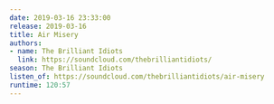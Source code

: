 ```yaml
---
date: 2019-03-16 23:33:00
release: 2019-03-16
title: Air Misery
authors:
- name: The Brilliant Idiots
  link: https://soundcloud.com/thebrilliantidiots/
season: The Brilliant Idiots
listen_of: https://soundcloud.com/thebrilliantidiots/air-misery
runtime: 120:57
---
```

